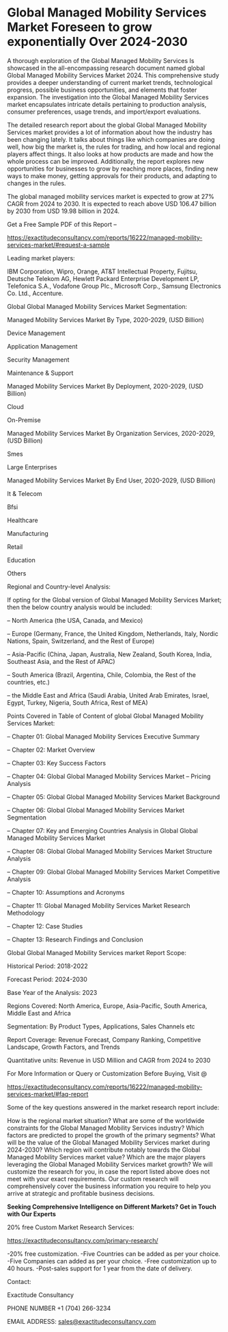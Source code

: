 # Global Managed Mobility Services Market Foreseen to grow exponentially Over 2024-2030

A thorough exploration of the Global Managed Mobility Services Is showcased  in the all-encompassing research document named global Global Managed Mobility Services Market 2024. This comprehensive study provides a deeper understanding of current market trends, technological progress, possible business opportunities, and elements that foster expansion. The investigation into the Global Managed Mobility Services market encapsulates intricate details pertaining to production analysis, consumer preferences, usage trends, and import/export evaluations.

The detailed research report about the global Global Managed Mobility Services market provides a lot of information about how the industry has been changing lately. It talks about things like which companies are doing well, how big the market is, the rules for trading, and how local and regional players affect things. It also looks at how products are made and how the whole process can be improved. Additionally, the report explores new opportunities for businesses to grow by reaching more places, finding new ways to make money, getting approvals for their products, and adapting to changes in the rules.

The global managed mobility services market is expected to grow at 27% CAGR from 2024 to 2030. It is expected to reach above USD 106.47 billion by 2030 from USD 19.98 billion in 2024.

Get a Free Sample PDF of this Report –

https://exactitudeconsultancy.com/reports/16222/managed-mobility-services-market/#request-a-sample

Leading market players:

IBM Corporation, Wipro, Orange, AT&T Intellectual Property, Fujitsu, Deutsche Telekom AG, Hewlett Packard Enterprise Development LP, Telefonica S.A., Vodafone Group Plc., Microsoft Corp., Samsung Electronics Co. Ltd., Accenture.

Global Global Managed Mobility Services Market Segmentation:

Managed Mobility Services Market By Type, 2020-2029, (USD Billion)

Device Management

Application Management

Security Management

Maintenance & Support

Managed Mobility Services Market By Deployment, 2020-2029, (USD Billion)

Cloud

On-Premise

Managed Mobility Services Market By Organization Services, 2020-2029, (USD Billion)

Smes

Large Enterprises

Managed Mobility Services Market By End User, 2020-2029, (USD Billion)

It & Telecom

Bfsi

Healthcare

Manufacturing

Retail

Education

Others

Regional and Country-level Analysis:

If opting for the Global version of Global Managed Mobility Services Market; then the below country analysis would be included:

– North America (the USA, Canada, and Mexico)

– Europe (Germany, France, the United Kingdom, Netherlands, Italy, Nordic Nations, Spain, Switzerland, and the Rest of Europe)

– Asia-Pacific (China, Japan, Australia, New Zealand, South Korea, India, Southeast Asia, and the Rest of APAC)

– South America (Brazil, Argentina, Chile, Colombia, the Rest of the countries, etc.)

– the Middle East and Africa (Saudi Arabia, United Arab Emirates, Israel, Egypt, Turkey, Nigeria, South Africa, Rest of MEA)

Points Covered in Table of Content of global Global Managed Mobility Services Market:

– Chapter 01:  Global Managed Mobility Services Executive Summary

– Chapter 02: Market Overview

– Chapter 03: Key Success Factors

– Chapter 04: Global Global Managed Mobility Services Market – Pricing Analysis

– Chapter 05: Global Global Managed Mobility Services Market Background

– Chapter 06: Global Global Managed Mobility Services Market Segmentation

– Chapter 07: Key and Emerging Countries Analysis in Global Global Managed Mobility Services Market

– Chapter 08: Global Global Managed Mobility Services Market Structure Analysis

– Chapter 09: Global Global Managed Mobility Services Market Competitive Analysis

– Chapter 10: Assumptions and Acronyms

– Chapter 11: Global Managed Mobility Services Market Research Methodology

– Chapter 12: Case Studies

– Chapter 13: Research Findings and Conclusion

Global Global Managed Mobility Services market Report Scope:

Historical Period: 2018-2022

Forecast Period: 2024-2030

Base Year of the Analysis: 2023

Regions Covered: North America, Europe, Asia-Pacific, South America, Middle East and Africa

Segmentation: By Product Types, Applications, Sales Channels etc

Report Coverage: Revenue Forecast, Company Ranking, Competitive Landscape, Growth Factors, and Trends

Quantitative units: Revenue in USD Million and CAGR from 2024 to 2030

For More Information or Query or Customization Before Buying, Visit @

https://exactitudeconsultancy.com/reports/16222/managed-mobility-services-market/#faq-report

Some of the key questions answered in the market research report include:

How is the regional market situation?
What are some of the worldwide constraints for the Global Managed Mobility Services industry?
Which factors are predicted to propel the growth of the primary segments?
What will be the value of the Global Managed Mobility Services market during 2024-2030?
Which region will contribute notably towards the Global Managed Mobility Services market value?
Which are the major players leveraging the Global Managed Mobility Services market growth?
We will customize the research for you, in case the report listed above does not meet with your exact requirements. Our custom research will comprehensively cover the business information you require to help you arrive at strategic and profitable business decisions.

**Seeking Comprehensive Intelligence on Different Markets? Get in Touch with Our Experts**

20% free Custom Market Research Services:

https://exactitudeconsultancy.com/primary-research/

-20% free customization.
-Five Countries can be added as per your choice.
-Five Companies can added as per your choice.
-Free customization up to 40 hours.
-Post-sales support for 1 year from the date of delivery.

Contact:

Exactitude Consultancy

PHONE NUMBER +1 (704) 266-3234

EMAIL ADDRESS: sales@exactitudeconsultancy.com
